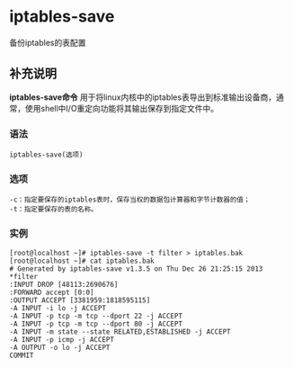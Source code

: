 #  iptables-save

备份iptables的表配置

##  补充说明

**iptables-save命令**
用于将linux内核中的iptables表导出到标准输出设备商，通常，使用shell中I/O重定向功能将其输出保存到指定文件中。

###  语法

    
    
    iptables-save(选项)
    

###  选项

    
    
    -c：指定要保存的iptables表时，保存当权的数据包计算器和字节计数器的值；
    -t：指定要保存的表的名称。
    

###  实例

    
    
    [root@localhost ~]# iptables-save -t filter > iptables.bak
    [root@localhost ~]# cat iptables.bak
    # Generated by iptables-save v1.3.5 on Thu Dec 26 21:25:15 2013
    *filter
    :INPUT DROP [48113:2690676]
    :FORWARD accept [0:0]
    :OUTPUT ACCEPT [3381959:1818595115]
    -A INPUT -i lo -j ACCEPT
    -A INPUT -p tcp -m tcp --dport 22 -j ACCEPT
    -A INPUT -p tcp -m tcp --dport 80 -j ACCEPT
    -A INPUT -m state --state RELATED,ESTABLISHED -j ACCEPT
    -A INPUT -p icmp -j ACCEPT
    -A OUTPUT -o lo -j ACCEPT
    COMMIT
    


